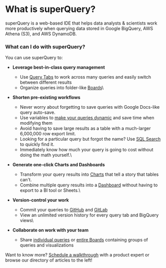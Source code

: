 # What is superQuery?

superQuery is a web-based IDE that helps data analysts & scientists work more productively when querying data stored in Google BigQuery, AWS Athena (S3), and AWS DynamoDB.

### What can I do with superQuery?

You can use superQuery to:

* **Leverage best-in-class query management**
  * Use [Query Tabs](superquery-editor/query-tabs.md) to work across many queries and easily switch between different results
  * Organize queries into folder-like [Boards](superquery-editor/organizing-queries.md)\

* **Shorten pre-existing workflows**
  * Never worry about forgetting to save queries with Google Docs-like query auto-save.
  * Use variables to [make your queries dynamic](superquery-editor/variables.md) and save time when modifying them
  * Avoid having to save large results as a table with a much-larger 6,000,000 row export limit.
  * Looking for a particular query but forgot the name? Use [SQL Search](superquery-editor/sql-search.md) to quickly find it.
  * Immediately know how much your query is going to cost without doing the math yourself.\

* **Generate one-click Charts and Dashboards**
  * Transform your query results into [Charts](superquery-editor/charts.md) that tell a story that tables can't.
  * Combine multiple query results into a [Dashboard](dashboards/create-dashboards.md) without having to export to a BI tool or Sheets.\

* **Version-control your work**
  * Commit your queries to [GitHub](https://help.superquery.io/git-integrations/connect-github) and [GitLab](https://help.superquery.io/git-integrations/connect-gitlab)
  * View an unlimited version history for every query tab and BigQuery views\

* **Collaborate on work with your team**
  * Share [individual queries](superquery-editor/query-tabs.md#share-tab) or [entire Boards](superquery-editor/organizing-queries.md#share-a-board) containing groups of queries and visualizations

Want to know more? [Schedule a walkthrough](https://meetings.hubspot.com/matan-bordo) with a product expert or browse our directory of articles to the left!
